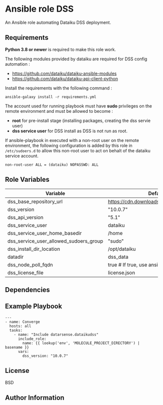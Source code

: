 Ansible role DSS
=========

An Ansible role automating Dataiku DSS deployment.

Requirements
------------
**Python 3.8 or newer** is required to make this role work.

The following modules provided by dataiku are required for DSS config automation :
  - https://github.com/dataiku/dataiku-ansible-modules
  - https://github.com/dataiku/dataiku-api-client-python

Install the requirements with the following command :
```
ansible-galaxy install -r requirements.yml
```

The account used for running playbook must have **sudo** privileges on the remote environment and must be allowed to become :
  - **root** for pre-install stage (installing packages, creating the dss servie user)
  - **dss service user** for DSS install as DSS is not run as root.

If ansible-playbook in executed with a non-root user on the remote environment, the following configuration is added by this role in `/etc/sudoers.d` to allow this non-root user to act on behalt of the dataiku service account.

```
non-root-user ALL = (dataiku) NOPASSWD: ALL
```

Role Variables
--------------

| Variable | Default value |
|----------|-------------|
|dss_base_repository_url | https://cdn.downloads.dataiku.com/public/studio |
|dss_version| "10.0.7" |
|dss_api_version| "5.1" |
|dss_service_user| dataiku |
|dss_service_user_home_basedir| /home |
|dss_service_user_allowed_sudoers_group | "sudo" |
|dss_install_dir_location| /opt/dataiku |
|datadir| dss_data |
|dss_node_poll_fqdn| true # If true, use ansible_fqdn else |use ansible_host |
|dss_license_file| license.json |

Dependencies
------------


Example Playbook
----------------

```
---
- name: Converge
  hosts: all
  tasks:
    - name: "Include datarsense.dataikudss"
      include_role:
        name: {{ lookup('env', 'MOLECULE_PROJECT_DIRECTORY') | basename }}
      vars:
        dss_version: "10.0.7"
```

License
-------

BSD

Author Information
------------------


